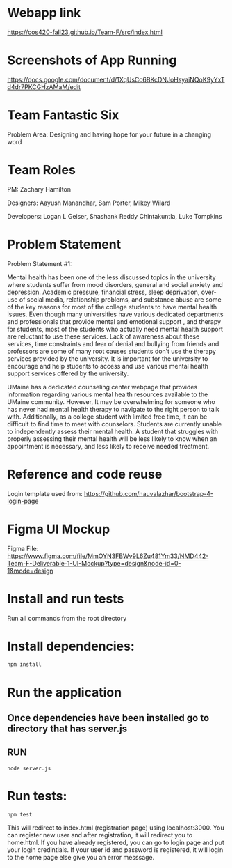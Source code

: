 # Webapp link
https://cos420-fall23.github.io/Team-F/src/index.html
# Screenshots of App Running
https://docs.google.com/document/d/1XqUsCc6BKcDNJoHsyaiNQoK9yYxTd4dr7PKCGHzAMaM/edit
# Team Fantastic Six

Problem Area: Designing and having hope for your future in a changing word

# Team Roles

PM: Zachary Hamilton

Designers: Aayush Manandhar, Sam Porter, Mikey Wilard

Developers: Logan L Geiser, Shashank Reddy Chintakuntla, Luke Tompkins

# Problem Statement

Problem Statement #1:

Mental health has been one of the less discussed topics in the university where students suffer from mood disorders, general and social anxiety and depression. Academic pressure, financial stress, sleep deprivation, over-use of social media, relationship problems, and substance abuse are some of the key reasons for most of the college students to have mental health issues. Even though many universities have various dedicated departments and professionals that provide mental and emotional support , and therapy for students, most of the students who actually need mental health support are reluctant to use these services. Lack of awareness about these services, time constraints and fear of denial and bullying from friends and professors are some of many root causes students don’t use the therapy services provided by the university. It is important for the university to encourage and help students to access and use various mental health support services offered by the university. 

UMaine has a dedicated counseling center webpage that provides information regarding various mental health resources available to the UMaine community. However, It may be overwhelming for someone who has never had mental health therapy to navigate to the right person to talk with. Additionally, as a college student with limited free time, it can be difficult to find time to meet with counselors. Students are currently unable to independently assess their mental health. A student that struggles with properly assessing their mental health will be less likely to know when an appointment is necessary, and less likely to receive needed treatment.


# Reference and code reuse
Login template used from: https://github.com/nauvalazhar/bootstrap-4-login-page

# Figma UI Mockup
Figma File: https://www.figma.com/file/MmOYN3FBWv9L6Zu481Ym33/NMD442-Team-F-Deliverable-1-UI-Mockup?type=design&node-id=0-1&mode=design

# Install and run tests
Run all commands from the root directory

# Install dependencies:

```npm install```


# Run the application
## Once dependencies have been installed go to directory that has server.js
## RUN
```node server.js```

# Run tests:

```npm test```

This will redirect to index.html (registration page) using localhost:3000. You can register new user and after registration, it will redirect you to home.html.
If you have already registered, you can go to login page and put your login credintials. If your user id and password is registered, it will login to the home page else
give you an error messsage.
